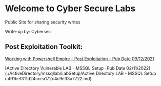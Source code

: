# Welcome to Cyber Secure Labs

Public Site for sharing security writes

Write-up by: Cybersec

## Post Exploitation Toolkit:

[Working with Powershell Empire - Post Exploitation - Pub Date 09/12/2021](./README_.md)

[Active Directory Vulnerable LAB - MSSQL Setup -Pub Date 02/11/2022](./ActiveDirectory/mssqllab/LabSetup/Active Directory LAB - MSSQL Setup c491bef311d24ccea172c4c9e33a7722.md)


